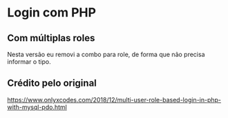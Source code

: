 # Login com PHP

## Com múltiplas roles


Nesta versão eu removi a combo para role, de forma que não precisa informar o tipo.


## Crédito pelo original

https://www.onlyxcodes.com/2018/12/multi-user-role-based-login-in-php-with-mysql-pdo.html

